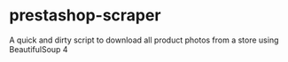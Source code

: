 # prestashop-scraper

A quick and dirty script to download all product photos from a store using BeautifulSoup 4
